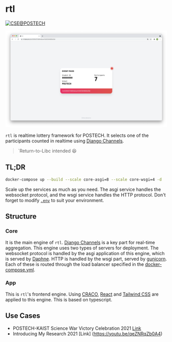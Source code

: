 # rtl

[![CSE@POSTECH](https://img.shields.io/badge/Computer%20Science%20&%20Engineering-POSTECH-c80150)](https://cse.postech.ac.kr)

![Screenshot](README/01.png)

`rtl` is realtime lottery framework for POSTECH. It selects one of the participants counted in realtime
using [Django Channels](https://github.com/django/channels).
> `Return-to-Libc intended 😆

## TL;DR

```sh
docker-compose up --build --scale core-asgi=8 --scale core-wsgi=4 -d
```

Scale up the services as much as you need. The asgi service handles the websocket protocol, and the wsgi service handles
the HTTP protocol. Don't forget to modify [`.env`](.env) to suit your environment.

## Structure

### Core

It is the main engine of `rtl`. [Django Channels](https://github.com/django/channels) is a key part for real-time
aggregation. This engine uses two types of servers for deployment. The websocket protocol is handled by the asgi
application of this engine, which is served by [Daphne](https://github.com/django/daphne). HTTP is handled by the wsgi
part, served by [gunicorn](https://github.com/benoitc/gunicorn). Each of these is routed through the load balancer
specified in the [docker-compose.yml](docker-compose.yml).

### App

This is `rtl`'s frontend engine. Using [CRACO](https://github.com/gsoft-inc/craco), [React](https://github.com/facebook/react)
and [Tailwind CSS](https://github.com/tailwindlabs/tailwindcss) are applied to this engine. This is based on typescript.

## Use Cases
- POSTECH-KAIST Science War Victory Celebration 2021 [Link](https://youtu.be/aRSLmuDJwwk)
- Introducing My Research 2021 [Link] (https://youtu.be/qeZNRqZb0A4)
